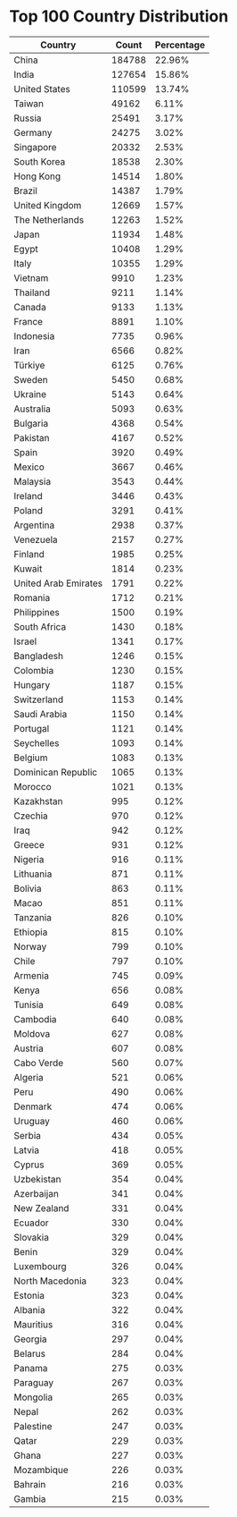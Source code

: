 # Top 100 Country Distribution
| Country | Count | Percentage |
|----|----|----|
| China | 184788 | 22.96% |
| India | 127654 | 15.86% |
| United States | 110599 | 13.74% |
| Taiwan | 49162 | 6.11% |
| Russia | 25491 | 3.17% |
| Germany | 24275 | 3.02% |
| Singapore | 20332 | 2.53% |
| South Korea | 18538 | 2.30% |
| Hong Kong | 14514 | 1.80% |
| Brazil | 14387 | 1.79% |
| United Kingdom | 12669 | 1.57% |
| The Netherlands | 12263 | 1.52% |
| Japan | 11934 | 1.48% |
| Egypt | 10408 | 1.29% |
| Italy | 10355 | 1.29% |
| Vietnam | 9910 | 1.23% |
| Thailand | 9211 | 1.14% |
| Canada | 9133 | 1.13% |
| France | 8891 | 1.10% |
| Indonesia | 7735 | 0.96% |
| Iran | 6566 | 0.82% |
| Türkiye | 6125 | 0.76% |
| Sweden | 5450 | 0.68% |
| Ukraine | 5143 | 0.64% |
| Australia | 5093 | 0.63% |
| Bulgaria | 4368 | 0.54% |
| Pakistan | 4167 | 0.52% |
| Spain | 3920 | 0.49% |
| Mexico | 3667 | 0.46% |
| Malaysia | 3543 | 0.44% |
| Ireland | 3446 | 0.43% |
| Poland | 3291 | 0.41% |
| Argentina | 2938 | 0.37% |
| Venezuela | 2157 | 0.27% |
| Finland | 1985 | 0.25% |
| Kuwait | 1814 | 0.23% |
| United Arab Emirates | 1791 | 0.22% |
| Romania | 1712 | 0.21% |
| Philippines | 1500 | 0.19% |
| South Africa | 1430 | 0.18% |
| Israel | 1341 | 0.17% |
| Bangladesh | 1246 | 0.15% |
| Colombia | 1230 | 0.15% |
| Hungary | 1187 | 0.15% |
| Switzerland | 1153 | 0.14% |
| Saudi Arabia | 1150 | 0.14% |
| Portugal | 1121 | 0.14% |
| Seychelles | 1093 | 0.14% |
| Belgium | 1083 | 0.13% |
| Dominican Republic | 1065 | 0.13% |
| Morocco | 1021 | 0.13% |
| Kazakhstan | 995 | 0.12% |
| Czechia | 970 | 0.12% |
| Iraq | 942 | 0.12% |
| Greece | 931 | 0.12% |
| Nigeria | 916 | 0.11% |
| Lithuania | 871 | 0.11% |
| Bolivia | 863 | 0.11% |
| Macao | 851 | 0.11% |
| Tanzania | 826 | 0.10% |
| Ethiopia | 815 | 0.10% |
| Norway | 799 | 0.10% |
| Chile | 797 | 0.10% |
| Armenia | 745 | 0.09% |
| Kenya | 656 | 0.08% |
| Tunisia | 649 | 0.08% |
| Cambodia | 640 | 0.08% |
| Moldova | 627 | 0.08% |
| Austria | 607 | 0.08% |
| Cabo Verde | 560 | 0.07% |
| Algeria | 521 | 0.06% |
| Peru | 490 | 0.06% |
| Denmark | 474 | 0.06% |
| Uruguay | 460 | 0.06% |
| Serbia | 434 | 0.05% |
| Latvia | 418 | 0.05% |
| Cyprus | 369 | 0.05% |
| Uzbekistan | 354 | 0.04% |
| Azerbaijan | 341 | 0.04% |
| New Zealand | 331 | 0.04% |
| Ecuador | 330 | 0.04% |
| Slovakia | 329 | 0.04% |
| Benin | 329 | 0.04% |
| Luxembourg | 326 | 0.04% |
| North Macedonia | 323 | 0.04% |
| Estonia | 323 | 0.04% |
| Albania | 322 | 0.04% |
| Mauritius | 316 | 0.04% |
| Georgia | 297 | 0.04% |
| Belarus | 284 | 0.04% |
| Panama | 275 | 0.03% |
| Paraguay | 267 | 0.03% |
| Mongolia | 265 | 0.03% |
| Nepal | 262 | 0.03% |
| Palestine | 247 | 0.03% |
| Qatar | 229 | 0.03% |
| Ghana | 227 | 0.03% |
| Mozambique | 226 | 0.03% |
| Bahrain | 216 | 0.03% |
| Gambia | 215 | 0.03% |
